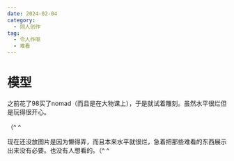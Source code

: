 ```yaml
---
date: 2024-02-04
category:
  - 同人创作
tag:
  - 令人作呕
  - 难看
---
```


# 模型

之前花了98买了nomad（而且是在大物课上），于是就试着雕刻。虽然水平很烂但是玩得很开心。

（^ ^

现在还没放图片是因为懒得弄，而且本来水平就很烂，急着把那些难看的东西展示出来没有必要。也没有人想看的。（^ ^